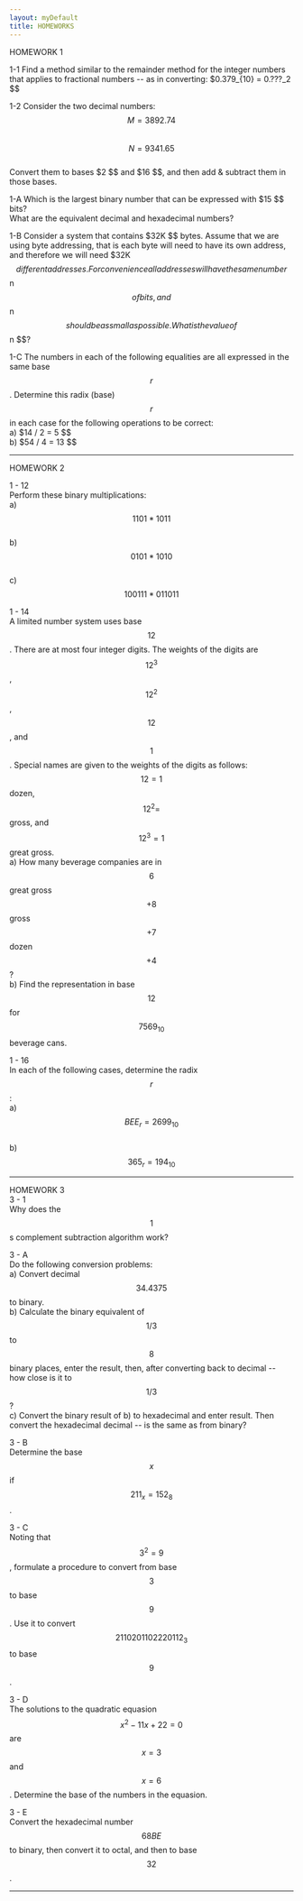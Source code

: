 ```yaml
---
layout: myDefault
title: HOMEWORKS
---
```


<a name="01"></a>
HOMEWORK 1  
  
1-1
Find a method similar to the remainder method for the integer numbers that applies to fractional numbers -- as in converting: $0.379_{10} = 0.???_2 $$  
  
1-2
Consider the two decimal numbers:  
$$ M = 3892.74 $$  
$$ N = 9341.65 $$  
Convert them to bases $2 $$ and $16 $$, and then add & subtract them in those bases.  
  
1-A
Which is the largest binary number that can be expressed with $15 $$ bits?  
What are the equivalent decimal and hexadecimal numbers?  
  
1-B
Consider a system that contains $32K $$ bytes.  Assume that we are using byte addressing, that is each byte will need to have its own address, and therefore we will need $32K $$ different addresses.  For convenience all addresses will have the same number $$ n $$ of bits, and $$ n $$ should be as small as possible.  
What is the value of $$ n $$?  
  
1-C
The numbers in each of the following equalities are all expressed in the same base $$ r $$.  Determine this radix (base) $$ r $$ in each case for the following operations to be correct:  
a) $14 / 2 = 5 $$  
b) $54 / 4 = 13 $$  
  
  
---  
  
  
<a name="02"></a>
HOMEWORK 2  
  
1 - 12  
Perform these binary multiplications:  
a) $$1101 * 1011$$  
b) $$0101 * 1010$$  
c) $$100111 * 011011$$  
  
1 - 14  
A limited number system uses base $$12$$.  There are at most four integer digits.  The weights of the digits are $$12^3$$, $$12^2$$, $$12$$, and $$1$$.  Special names are given to the weights of the digits as follows: $$12 = 1$$ dozen, $$12^2 =$$ gross, and $$12^3 = 1$$ great gross.  
a) How many beverage companies are in $$6 $$ great gross $$+ 8$$ gross $$+ 7$$ dozen $$+ 4$$ ?  
b) Find the representation in base $$12$$ for $$7569_{10}$$ beverage cans.  
  
1 - 16  
In each of the following cases, determine the radix $$r$$:  
a) $$BEE_r = 2699_{10}$$  
b) $$365_r = 194_{10}$$  
  
  
---  
  
  
<a name="03"></a>
HOMEWORK 3  
3 - 1  
Why does the $$1$$s complement subtraction algorithm work?  
  
3 - A  
Do the following conversion problems:  
a) Convert decimal $$34.4375$$ to binary.  
b) Calculate the binary equivalent of $$1/3$$ to $$8$$ binary places, enter the result, then, after converting back to decimal -- how close is it to $$1/3$$?   
c) Convert the binary result of b) to hexadecimal and enter result. Then convert the hexadecimal decimal -- is the same as from binary?  
  
3 - B  
Determine the base $$x$$ if $$211_x = 152_8$$.  
  
3 - C  
Noting that $$3^2 = 9$$, formulate a procedure to convert from base $$3$$ to base $$9$$.  Use it to convert $$2110201102220112_3$$ to base $$9$$.  

3 - D  
The solutions to the quadratic equasion $$x^2 - 11x + 22 = 0$$ are $$x = 3$$ and $$x = 6$$. Determine the base of the numbers in the equasion.  

3 - E  
Convert the hexadecimal number $$68BE$$ to binary, then convert it to octal, and then to base $$32$$.  
  
  
---  
  
  
  
<style>hr{border: 0;height: 0; border-top: 1px solid rgba(0, 0, 0, 0.1);}table{border-collapse: collapse;}table, td, th {text-align: left;padding:5px;border: 1px solid #dee1e4;}tr:nth-child(even) {background-color: #fafafa;}tr:nth-child(odd) {background-color: #ffffff;}hr.style-six{border: 0;height: 0; border-top: 1px solid rgba(0, 0, 0, 0.1);border-bottom: 1px solid rgba(255, 255, 255, 0.3);}a:link{text-decoration: none;color: #0000BF;}a:visited{text-decoration:none;color: #0000BF;}a:hover {text-decoration: none;color:#0000FF;}a:active {text-decoration:none;color:#00007F;}</style>
